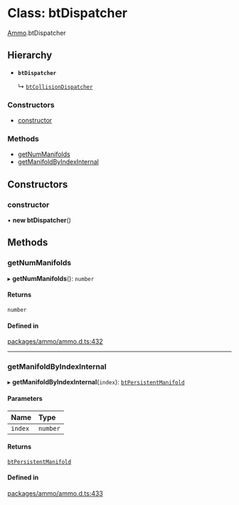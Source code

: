 # Class: btDispatcher

[Ammo](../modules/Ammo.md).btDispatcher

## Hierarchy

- **`btDispatcher`**

  ↳ [`btCollisionDispatcher`](Ammo.btCollisionDispatcher.md)

### Constructors

- [constructor](Ammo.btDispatcher.md#constructor)

### Methods

- [getNumManifolds](Ammo.btDispatcher.md#getnummanifolds)
- [getManifoldByIndexInternal](Ammo.btDispatcher.md#getmanifoldbyindexinternal)

## Constructors

### constructor

• **new btDispatcher**()

## Methods

### getNumManifolds

▸ **getNumManifolds**(): `number`

#### Returns

`number`

#### Defined in

[packages/ammo/ammo.d.ts:432](https://github.com/Orillusion/orillusion/blob/main/packages/ammo/ammo.d.ts#L432)

___

### getManifoldByIndexInternal

▸ **getManifoldByIndexInternal**(`index`): [`btPersistentManifold`](Ammo.btPersistentManifold.md)

#### Parameters

| Name | Type |
| :------ | :------ |
| `index` | `number` |

#### Returns

[`btPersistentManifold`](Ammo.btPersistentManifold.md)

#### Defined in

[packages/ammo/ammo.d.ts:433](https://github.com/Orillusion/orillusion/blob/main/packages/ammo/ammo.d.ts#L433)
